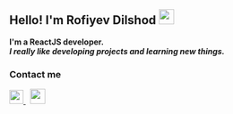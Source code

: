 ### <h2>Hello! I'm Rofiyev Dilshod <img src="https://media.giphy.com/media/hvRJCLFzcasrR4ia7z/giphy.gif" width="27px" /></h2>
<b>I'm a ReactJS developer.</b> <br />
<i><b>I really like developing projects and learning new things.</b></i><br/>
<h3>Contact me</h3>


<a href="https://t.me/rof1yev" target="_blank">
  <img src="https://www.freepnglogos.com/uploads/telegram-png/telegram-software-wikipedia-2.png" width="25px" />
</a>
&nbsp;
<a href="https://www.instagram.com/rof1yev.js/" target="_blank" style="margin-top: 1px;">
  <img src="https://www.freepnglogos.com/uploads/logo-ig-png/logo-ig-png-instagram-logo-camel-productions-website-25.png" width="27px" />
</a>
